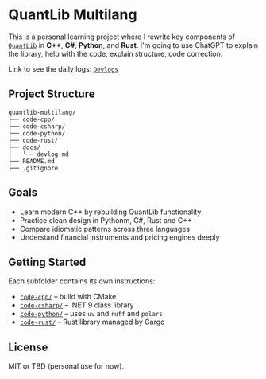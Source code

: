 # QuantLib Multilang

This is a personal learning project where I rewrite key components of [`QuantLib`](https://github.com/lballabio/quantlib) in **C++**, **C#**, **Python**, and **Rust**. I'm going to use ChatGPT to explain the library, help with the code, explain structure, code correction.

Link to see the daily logs: [`Devlogs`](docs/devlogs/)

## Project Structure

```text
quantlib-multilang/
├── code-cpp/
├── code-csharp/
├── code-python/
├── code-rust/
├── docs/
│   └── devlog.md
├── README.md
├── .gitignore
```

## Goals

- Learn modern C++ by rebuilding QuantLib functionality
- Practice clean design in Pythonm, C#, Rust and C++ 
- Compare idiomatic patterns across three languages
- Understand financial instruments and pricing engines deeply

## Getting Started

Each subfolder contains its own instructions:
- [`code-cpp/`](code-cpp/) – build with CMake
- [`code-csharp/`](code-csharp/) – .NET 9 class library
- [`code-python/`](code-python/) – uses `uv` and `ruff` and `polars`
- [`code-rust/`](code-rust/) – Rust library managed by Cargo

## License

MIT or TBD (personal use for now).
